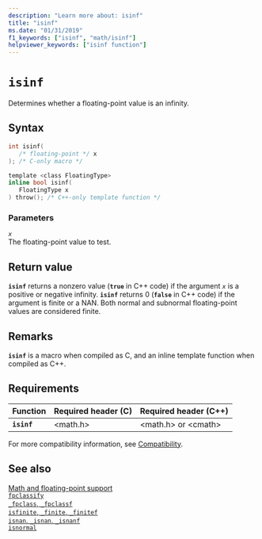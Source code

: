 ```yaml
---
description: "Learn more about: isinf"
title: "isinf"
ms.date: "01/31/2019"
f1_keywords: ["isinf", "math/isinf"]
helpviewer_keywords: ["isinf function"]
---
```

# `isinf`

Determines whether a floating-point value is an infinity.

## Syntax

```C
int isinf(
   /* floating-point */ x
); /* C-only macro */

template <class FloatingType>
inline bool isinf(
   FloatingType x
) throw(); /* C++-only template function */
```

### Parameters

*`x`*\
The floating-point value to test.

## Return value

**`isinf`** returns a nonzero value  (**`true`** in C++ code) if the argument *`x`* is a positive or negative infinity. **`isinf`** returns 0 (**`false`** in C++ code) if the argument is finite or a NAN. Both normal and subnormal floating-point values are considered finite.

## Remarks

**`isinf`** is a macro when compiled as C, and an inline template function when compiled as C++.

## Requirements

|Function|Required header (C)|Required header (C++)|
|--------------|---------------------------|-------------------------------|
|**`isinf`**|\<math.h>|\<math.h> or \<cmath>|

For more compatibility information, see [Compatibility](../compatibility.md).

## See also

[Math and floating-point support](../floating-point-support.md)\
[`fpclassify`](fpclassify.md)\
[`_fpclass`, `_fpclassf`](fpclass-fpclassf.md)\
[`isfinite`, `_finite`, `_finitef`](finite-finitef.md)\
[`isnan`, `_isnan`, `_isnanf`](isnan-isnan-isnanf.md)\
[`isnormal`](isnormal.md)
